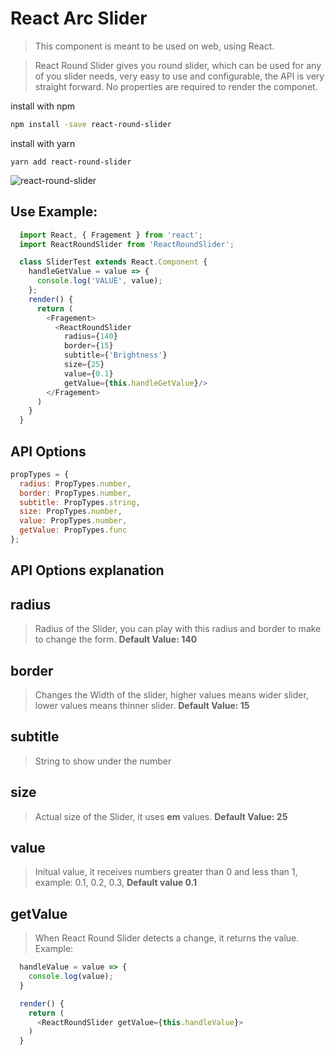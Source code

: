 # React Arc Slider

> This component is meant to be used on web, using React.

> React Round Slider gives you round slider, which can be used for any of you slider needs, very easy to use and configurable, the API is very straight forward. No properties are required to render the componet.

install with npm

```bash
npm install -save react-round-slider
```

install with yarn
```
yarn add react-round-slider
```

![react-round-slider](https://i.imgur.com/zKto0Og.png)

## Use Example:
```javascript
  import React, { Fragement } from 'react';
  import ReactRoundSlider from 'ReactRoundSlider';

  class SliderTest extends React.Component {
    handleGetValue = value => {
      console.log('VALUE', value);
    };
    render() {
      return (
        <Fragement>
          <ReactRoundSlider
            radius={140}
            border={15}
            subtitle={'Brightness'} 
            size={25}
            value={0.1}
            getValue={this.handleGetValue}/>
        </Fragement>
      )
    }
  }
```

## API Options

```javascript
propTypes = {
  radius: PropTypes.number,
  border: PropTypes.number,
  subtitle: PropTypes.string,
  size: PropTypes.number,
  value: PropTypes.number,
  getValue: PropTypes.func
};
```

## API Options explanation

## radius
> Radius of the Slider, you can play with this radius and border to make to change the form. **Default Value: 140**

## border
> Changes the Width of the slider, higher values means wider slider, lower values means thinner slider. **Default Value: 15**

## subtitle
> String to show under the number

## size
> Actual size of the Slider, it uses **em** values. **Default Value: 25**

## value
> Initual value, it receives numbers greater than 0 and less than 1, example: 0.1, 0.2, 0.3,  **Default value 0.1**

## getValue
> When React Round Slider detects a change, it returns the value.
Example:
``` javascript
  handleValue = value => {
    console.log(value);
  }

  render() {
    return (
      <ReactRoundSlider getValue={this.handleValue}>
    )
  }
```